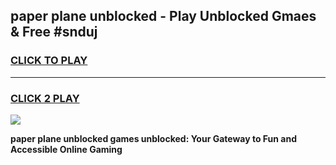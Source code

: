 
## paper plane unblocked - Play Unblocked Gmaes & Free #snduj
<h3>
<a href="https://news.freeplayer.one?title=paper_plane_unblocked&ref=24F">CLICK TO PLAY</a></h3>
<hr>

<h3>
<a href="https://news.freeplayer.one?title=paper_plane_unblocked&ref=24F">CLICK 2 PLAY</a>
  
</h3>

<a href="https://news.freeplayer.one?title=paper_plane_unblocked&ref=24F/"><img src="https://clearcache.store/games.png"></a>


**paper plane unblocked games unblocked: Your Gateway to Fun and Accessible Online Gaming**
